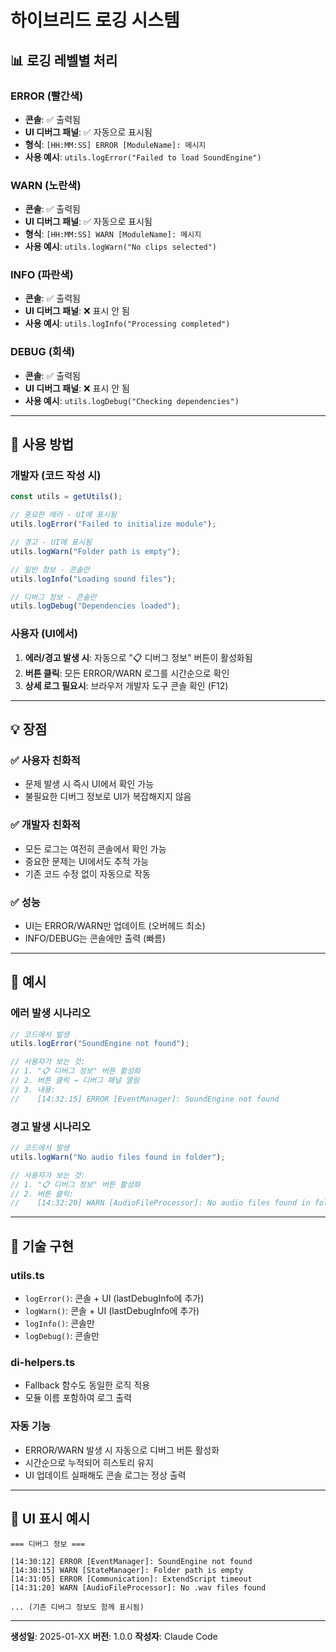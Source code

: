 # 하이브리드 로깅 시스템

## 📊 로깅 레벨별 처리

### ERROR (빨간색)
- **콘솔**: ✅ 출력됨
- **UI 디버그 패널**: ✅ 자동으로 표시됨
- **형식**: `[HH:MM:SS] ERROR [ModuleName]: 메시지`
- **사용 예시**: `utils.logError("Failed to load SoundEngine")`

### WARN (노란색)
- **콘솔**: ✅ 출력됨
- **UI 디버그 패널**: ✅ 자동으로 표시됨
- **형식**: `[HH:MM:SS] WARN [ModuleName]: 메시지`
- **사용 예시**: `utils.logWarn("No clips selected")`

### INFO (파란색)
- **콘솔**: ✅ 출력됨
- **UI 디버그 패널**: ❌ 표시 안 됨
- **사용 예시**: `utils.logInfo("Processing completed")`

### DEBUG (회색)
- **콘솔**: ✅ 출력됨
- **UI 디버그 패널**: ❌ 표시 안 됨
- **사용 예시**: `utils.logDebug("Checking dependencies")`

---

## 🎯 사용 방법

### 개발자 (코드 작성 시)
```typescript
const utils = getUtils();

// 중요한 에러 - UI에 표시됨
utils.logError("Failed to initialize module");

// 경고 - UI에 표시됨
utils.logWarn("Folder path is empty");

// 일반 정보 - 콘솔만
utils.logInfo("Loading sound files");

// 디버그 정보 - 콘솔만
utils.logDebug("Dependencies loaded");
```

### 사용자 (UI에서)
1. **에러/경고 발생 시**: 자동으로 "📋 디버그 정보" 버튼이 활성화됨
2. **버튼 클릭**: 모든 ERROR/WARN 로그를 시간순으로 확인
3. **상세 로그 필요시**: 브라우저 개발자 도구 콘솔 확인 (F12)

---

## 💡 장점

### ✅ 사용자 친화적
- 문제 발생 시 즉시 UI에서 확인 가능
- 불필요한 디버그 정보로 UI가 복잡해지지 않음

### ✅ 개발자 친화적
- 모든 로그는 여전히 콘솔에서 확인 가능
- 중요한 문제는 UI에서도 추적 가능
- 기존 코드 수정 없이 자동으로 작동

### ✅ 성능
- UI는 ERROR/WARN만 업데이트 (오버헤드 최소)
- INFO/DEBUG는 콘솔에만 출력 (빠름)

---

## 📝 예시

### 에러 발생 시나리오
```typescript
// 코드에서 발생
utils.logError("SoundEngine not found");

// 사용자가 보는 것:
// 1. "📋 디버그 정보" 버튼 활성화
// 2. 버튼 클릭 → 디버그 패널 열림
// 3. 내용:
//    [14:32:15] ERROR [EventManager]: SoundEngine not found
```

### 경고 발생 시나리오
```typescript
// 코드에서 발생
utils.logWarn("No audio files found in folder");

// 사용자가 보는 것:
// 1. "📋 디버그 정보" 버튼 활성화
// 2. 버튼 클릭:
//    [14:32:20] WARN [AudioFileProcessor]: No audio files found in folder
```

---

## 🔧 기술 구현

### utils.ts
- `logError()`: 콘솔 + UI (lastDebugInfo에 추가)
- `logWarn()`: 콘솔 + UI (lastDebugInfo에 추가)
- `logInfo()`: 콘솔만
- `logDebug()`: 콘솔만

### di-helpers.ts
- Fallback 함수도 동일한 로직 적용
- 모듈 이름 포함하여 로그 출력

### 자동 기능
- ERROR/WARN 발생 시 자동으로 디버그 버튼 활성화
- 시간순으로 누적되어 히스토리 유지
- UI 업데이트 실패해도 콘솔 로그는 정상 출력

---

## 🎨 UI 표시 예시

```
=== 디버그 정보 ===

[14:30:12] ERROR [EventManager]: SoundEngine not found
[14:30:15] WARN [StateManager]: Folder path is empty
[14:31:05] ERROR [Communication]: ExtendScript timeout
[14:31:20] WARN [AudioFileProcessor]: No .wav files found

... (기존 디버그 정보도 함께 표시됨)
```

---

**생성일**: 2025-01-XX
**버전**: 1.0.0
**작성자**: Claude Code
